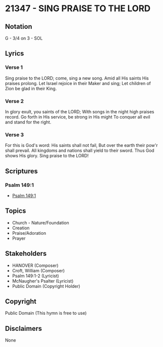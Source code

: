 # 21347 - SING PRAISE TO THE LORD

## Notation

G - 3/4 on 3 - SOL

## Lyrics

### Verse 1

Sing praise to the LORD; come, sing a new song. Amid all His saints His praises prolong. Let Israel rejoice in their Maker and sing; Let children of Zion be glad in their King.

### Verse 2

In glory exult, you saints of the LORD; With songs in the night high praises record. Go forth in His service, be strong in His might To conquer all evil and stand for the right.

### Verse 3

For this is God's word: His saints shall not fail, But over the earth their pow'r shall prevail. All kingdoms and nations shall yield to their sword. Thus God shows His glory. Sing praise to the LORD!


## Scriptures

### Psalm 149:1

- [Psalm 149:1](https://www.biblegateway.com/passage/?search=Psalm%20149%3A1)


## Topics

- Church - Nature/Foundation
- Creation
- Praise/Adoration
- Prayer

## Stakeholders

- HANOVER (Composer)
- Croft, William (Composer)
- Psalm 149:1-2 (Lyricist)
- McNaugher's Psalter (Lyricist)
- Public Domain (Copyright Holder)

## Copyright

Public Domain
(This hymn is free to use)

## Disclaimers

None

